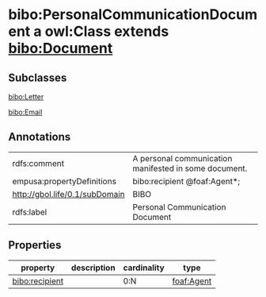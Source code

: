 # bibo:PersonalCommunicationDocument a owl:Class extends [bibo:Document](/ontology/bibo/Document)

## Subclasses

[bibo:Letter](/ontology/bibo/Letter)

[bibo:Email](/ontology/bibo/Email)

## Annotations

|||
|-----|-----|
|rdfs:comment|A personal communication manifested in some document.|
|empusa:propertyDefinitions|bibo:recipient @foaf:Agent*;|
|<http://gbol.life/0.1/subDomain>|BIBO|
|rdfs:label|Personal Communication Document|

## Properties

|property|description|cardinality|type|
|-----|-----|-----|-----|
|[bibo:recipient](/ontology/bibo/recipient)||0:N|[foaf:Agent](/foaf/0.1/Agent)|
